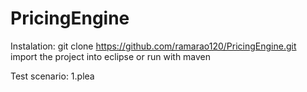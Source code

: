 # PricingEngine
Instalation:
git clone https://github.com/ramarao120/PricingEngine.git
import the project into eclipse or run with maven

Test scenario:
1.plea
